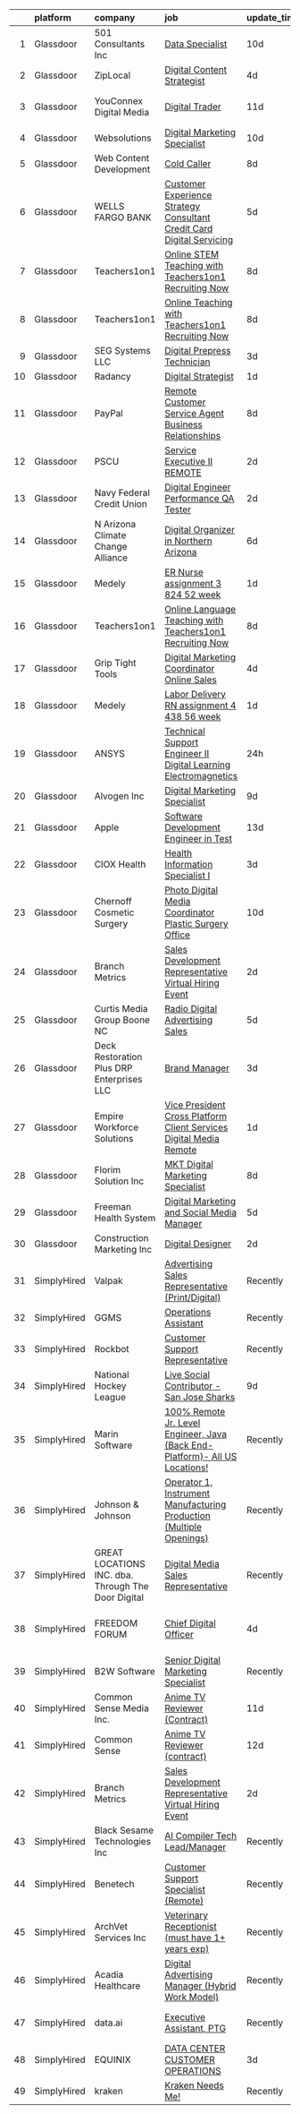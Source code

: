 

|    | platform    | company                                            | job                                                                                                                                                                                                                                                                                                                                                                                                                                                                                                                                                                                                                                                                                                                                                                                                                                                                                                                                                                                                                                                                                                                                                                                                                                                                                                                                                                                     | update_time   | location                      |
|---:|:------------|:---------------------------------------------------|:----------------------------------------------------------------------------------------------------------------------------------------------------------------------------------------------------------------------------------------------------------------------------------------------------------------------------------------------------------------------------------------------------------------------------------------------------------------------------------------------------------------------------------------------------------------------------------------------------------------------------------------------------------------------------------------------------------------------------------------------------------------------------------------------------------------------------------------------------------------------------------------------------------------------------------------------------------------------------------------------------------------------------------------------------------------------------------------------------------------------------------------------------------------------------------------------------------------------------------------------------------------------------------------------------------------------------------------------------------------------------------------|:--------------|:------------------------------|
|  1 | Glassdoor   | 501 Consultants  Inc                               | [Data Specialist](https://www.glassdoor.com/partner/jobListing.htm?pos=115&ao=1110586&s=58&guid=00000182bf2c8891a2edffb549fd5f86&src=GD_JOB_AD&t=SR&vt=w&ea=1&cs=1_cd464375&cb=1661064743680&jobListingId=1008065531497&cpc=7914D502DECE078E&jrtk=3-0-1gavip27l2duq001-1gavip284g4d9800-4c221d2b6b81b066--6NYlbfkN0AO-lx13pzomzdSppJUWL3QXsQT8oyFk4U4LWH8QC50CrUkuoTKjyfFVw_oo7wll1-pPuAhicPaq-P-EXUF-9VE8fNeUwjaZQl0Q4J6fgyVMT8-sJaB4qA0Fu-XoJ6wHafjjNj2XM0C21wyjjADWDjq9kxmoXthWZptrRaBlkhINw51PVRb3-MJqdT2Uxzp94QOzyKde8bLC--gRIL_Hg9ef-k4o_q4CPLxiRrAgmkH2mjvUhWI0a9_FWxowYBnTt0Rrt8hx7jJ29O_Mnjy7OK433CD7grhe7IFU0ocHVj2hgz5U2Qu4pu6beT9_xCClel_Nw2zB1fA6OIxls7Ohhl62bTqGhAwSSEMiwtnNirY2rFF1DUi5Gu42iUrz70UOD0qz14gOOhS4cjH88K87qPKxHIIYti1I_g2LiL-r1jCxqGkg07D3AlBCsPyQ0p185cQRBwMQaYSSftElKrY3d_1xYbbZLNCJYBKK89859rCVvQvbWQrcJCBk09AKC7nf6k%3D)                                                                                                                                                                                                                                                                                                                                                                                                                                                                                                                                | 10d           | Cashmere, WA                  |
|  2 | Glassdoor   | ZipLocal                                           | [Digital Content Strategist](https://www.glassdoor.com/partner/jobListing.htm?pos=111&ao=1110586&s=58&guid=00000182bf2c8891a2edffb549fd5f86&src=GD_JOB_AD&t=SR&vt=w&ea=1&cs=1_7f75c5ae&cb=1661064743680&jobListingId=1008074477154&cpc=4AF433014564FFC7&jrtk=3-0-1gavip27l2duq001-1gavip284g4d9800-eec697a1464b90d1--6NYlbfkN0A0CYLKvi06e8P18vHCreW21iWWEv1h_aplEMH9b9_4TnoKcUTNydYESqO8s4lp3KE5z37pe2YIKU0-NKLvG67EYMn79jNBDdzakSnaWlovCQd4W9FMoXvRVqz_G-5anJFafQXVrIYwYdNWPHbGnEiAFyOfkK_bIu6yaDfn2w_0vxKeNngR2IZiHYXfZeYceRXw2jCr36EiCEJE9gDV6yLbh8jUlYAGAdZmrgnWeNA_XNyTPiqXa0oCDtPkO1BA2cutWM33KJaLt52TVnnMbsZgv-quKBa5euwRDwMoh_DWGmPHBVYD92X2_5muOZVz04Fy5ZjDnqxXDmnTD0XoMyE7_591IuuIyTCL0TS9O9pwBpcU__FGPbz3hG8YRUo8wBtX4LzRcQ3qeR9jSMnH-LjdLup24f-zrADTbPmh9bon_joHeTnCACYfxNHco9Ez9mWeDdcmALRJYGd2o3vdsrdMRQm7oTcur1tEMbZTjRzNzvn7Y07I0TYMmWbOUKA5nuQbo_guTuGTGA%3D%3D)                                                                                                                                                                                                                                                                                                                                                                                                                                                                                                       | 4d            | Provo, UT                     |
|  3 | Glassdoor   | YouConnex Digital Media                            | [Digital Trader](https://www.glassdoor.com/partner/jobListing.htm?pos=108&ao=1110586&s=58&guid=00000182bf2c8891a2edffb549fd5f86&src=GD_JOB_AD&t=SR&vt=w&ea=1&cs=1_1631df6b&cb=1661064743679&jobListingId=1008063008161&cpc=CAD87743A14A8386&jrtk=3-0-1gavip27l2duq001-1gavip284g4d9800-e893f74a0206638e--6NYlbfkN0C2SVAOpOeIWQkPp9EeCSLxTLheLRty2uanDx8E9nXZ3rFVmSnLRG2mlx61hZTDHA_ISGjt2orLJsyp2NAOssTfQ1tyPXLJbO_9KB75NSbkU0gi4_njdx2F0oWURfBZhO3Xs42TSbD2HvCbU1Z_GUcaxbrIW2XulbzrNYwv17WMdbZtgrkpQTRlHWa5s36Rb3FYnsj3fNEoZbZ0hzeXWGChMjx1S7S6H4IN6jCAztseT9zaFTLgAOzerWKEXmNtm5mi0QLjQ_wx3XnWjP_1rHkX75r8ZqH0cyzvqwsNGIBmDwAqWjR-59KLVPYgiOVrDIsdHZkaMNMQ4pjpkFvN4k098_PAZgXkVCJulDyS-bJD6DUSNI-_nc0r3Y0fUg5ix3xXbvg4FsIp9Oj7ejHxCybSoZqWfFmWmAU8Z1niQlkcXKNhklClfEj8VPxEdWctTEh3TUECZ-A5HwSbE1Oxv4R6H5ws5GFg8q6eDWjO3tYTe1lIXMcyUxpVlixSGHqomNQ%3D)                                                                                                                                                                                                                                                                                                                                                                                                                                                                                                                                 | 11d           | Saint Petersburg, FL          |
|  4 | Glassdoor   | Websolutions                                       | [Digital Marketing Specialist](https://www.glassdoor.com/partner/jobListing.htm?pos=103&ao=1110586&s=58&guid=00000182bf2c8891a2edffb549fd5f86&src=GD_JOB_AD&t=SR&vt=w&ea=1&cs=1_57648e33&cb=1661064743679&jobListingId=1008065597730&cpc=0AC337DC849E2726&jrtk=3-0-1gavip27l2duq001-1gavip284g4d9800-bf555174494acead--6NYlbfkN0DsBkEiaAHoJ7RllK3dgkT22X7K80Vcz40fEJ4taifu6vjL1Gua0_QEDZRdar9rehgjH5QEFAyapeNeSnBXWSTFlETxqbkvIHLdvdcGruPUZwrP2wKbR5_qDMuU7suKDEpO4QvAfB254xUe1hIRVkjOTfnSCbDL1jBzFc8sEiR1JoZgmAY_Hivk4_Ss8Qs_0LOenm5yymrJ-ISE53Mn9DAK1gtt_iFVfExeTHAIl-tSABZ9zk8tM1F1UUzoyBcg_iNOilMQx4azQYWJ93TjUpyuMS9SdVoMboerQpPdi476Mn3wT8JoYbI9hpAyGdxs2d6JbYQziFlwiKoDQwxOFRFlHqaTyUXnOIRqsYDgitfrECwWJYxHEjpT3eOKSUNO1kuyLXXmx4EjBPcph-d1pKBvJulZ1JsL5UdBDRx4ME8h3h6N1GlmihzHV1cJKtPQf8A5HeMFTUbQ0nQdeysDxWknNssAKmfP7DJwUiC1AwEmSkspxQVnrorkKE4dBj1HmsY%3D)                                                                                                                                                                                                                                                                                                                                                                                                                                                                                                                   | 10d           | Wallingford, CT               |
|  5 | Glassdoor   | Web Content Development                            | [Cold Caller](https://www.glassdoor.com/partner/jobListing.htm?pos=107&ao=1110586&s=58&guid=00000182bf2c8891a2edffb549fd5f86&src=GD_JOB_AD&t=SR&vt=w&ea=1&cs=1_83969701&cb=1661064743679&jobListingId=1008068571665&cpc=851D43D473132394&jrtk=3-0-1gavip27l2duq001-1gavip284g4d9800-17f0443dab7e033d--6NYlbfkN0D5EoDI19pzLD_ZoAvoqM1-O9qeTV9KvYbDAr1-bMzVcVU3ChPawl85O-5AdXxmSMSmCTbS3jlbbM90f0Au9chc_NWUkInmDXUO9H9ofB2pqetl_623qJ_EfPAj1cyHwtNUnYBW9elRGnTlOLBMQP6nXeaZPNpCE8PST0-mRk_pZMvMNpSoU3_jvE59kfZ1vQS0cv-haGNecYVUGFNrSChtBRN3A_8HtwbqqubQG5dkdqoYzP29CYlu2AJOqu4D3pKfwf72dT3N9bevItqhS6ZBeB46_yXsaWnIUK3agrYPL0HAyOS4nfGkez4U0ftxPvyMfSmIrq9gnVwr6vTX-5iYap8IBoODBgZFPj_q3cRq1TGsAXDTHKFWMBAMRE_M6M8Y6seFT7S8llED1cxR6B5m9ifa5_XrnLgO2kasBTDfMBGyY8wPnDZL9a3HhoqBUoGkMewXdD4pPxsWDQ0FqsIPcZAh2hRANX5y5KDBDJthde-i3L1sQTeA)                                                                                                                                                                                                                                                                                                                                                                                                                                                                                                                                                  | 8d            | Ocean City, NJ                |
|  6 | Glassdoor   | WELLS FARGO BANK                                   | [Customer Experience Strategy Consultant   Credit Card Digital Servicing](https://www.glassdoor.com/partner/jobListing.htm?pos=113&ao=1110586&s=58&guid=00000182bf2c8891a2edffb549fd5f86&src=GD_JOB_AD&t=SR&vt=w&cs=1_e4213ee2&cb=1661064743680&jobListingId=1008072700870&cpc=D24EE3D704DEE7AC&jrtk=3-0-1gavip27l2duq001-1gavip284g4d9800-6ad8152c93e5a73d--6NYlbfkN0A0sLjryQUNkc81K2goHfqpo9JHml6Vo2yWT4XuRGLXtsN7afMoSAWdGDzQMNmsVfEMdDA_0gwoCGL3Mg0icaVOamHNk1axFcjxcBLBbBQ9xCE9bXtyBT8Y1bLyCbzYDplvDkCy0LjEfQnuzuExL3bT44-XDXdlj6sxXaidBo2zIlBQYdfN6IUZk6wAaLdaxJTPVi5WfCEdC6g2wcnbVtUiTkO1U0XFRanrkY-gs8jDbn6QWx3WeTQo3h1y8svusEV3ggIggQNt3v9wwAqIQc-aqPodzEGozfchcp4kocs4DkplyOp2iOIAjwNApdBLB4NofW-Q0o2TUKePLnX2-n0F-ZuHfzDN4XViKTh6jz5oeyOXZEFicmMaMZLYE8GpxXR_itnupJ9fDBDNUxHFXyh0BQ7I9LoKN484l9CWh1XNO0Jd6iQFsJiHzOY-YJuSfIzZQogKA-c8ZuGCb9vEqQiTlUVHpoLljTQemXwqLektDK1SQ6aH4DZewsmoPeMhC7IQLYNcPMh2AwZWKNd4MKGddg2DBDP6t5y1g3mtSWXprYTyDVR0HID1L85jXREAhAfFY4ICdXFBlu4qQLEma-hudb3PInsZ0yo4NtuQ3lOwHFVJLY3iX0S9X2SpIS11OaM0FgHibKwEiQo-9fPUP8EkU_Z1xpUpcC-JPDBCkO91UBxl-3OY0t3DXeRlBtspTrowS7JmdTjPJGaydWVK7DUFKDSQ5_5Qog1dPXhJwY8z3e9dn-yQpLuA6Wc1KPIaf6SLnwUnhDtmTZfVWG12JuvdqG_kig-LEIIXYmItVa1r_w%3D%3D)                                                                                                                                                               | 5d            | Charlotte, NC                 |
|  7 | Glassdoor   | Teachers1on1                                       | [Online STEM Teaching with Teachers1on1    Recruiting Now](https://www.glassdoor.com/partner/jobListing.htm?pos=116&ao=1110586&s=58&guid=00000182bf2c8891a2edffb549fd5f86&src=GD_JOB_AD&t=SR&vt=w&ea=1&cs=1_fab9140e&cb=1661064743680&jobListingId=1008068358221&cpc=59DF70BB7E75A6DF&jrtk=3-0-1gavip27l2duq001-1gavip284g4d9800-7c6b6b1bff2b8705--6NYlbfkN0Cp54voNQY1hmcvSFMEtEDASbG_gHrsI0NepZ1dbTooYWxLlaVUYN_PJgDRRrcq-IE5txzdWWfqZnS90x2njH9z1yH7sGwJ0UVl5h3vX1E-H4BoVXejIDMVR9hO7POCFMTEVlaJwNs7el8NVnW9XXAKfrCP55aD9a5tHVTdEvV7O60tMZ5GzcPQqI74NbDiq2ayUMWbfLOLWMtnRh_VsZqRakyggUUV03_WKJG7msigblb48DR2DlIk7uX6lp2BNL56sH7yTjPEuU6KIvoxmJ_XO5oP6kWJnK6CH8fMqELFz_3W3pWZ14xdjjY34YWqV8JGZSDYnpP3-ZjCBvzhkvNXaYDBjXWxVoQfEHMCjtqWYQ36G2p2yMA3Y7z5hec2UpvQLhmOJmfGYUhXZiQhZidZUWdg_tg7tGLMQAuq9FrXb6bysuH7Tj-Xc_r35jB6FxGX6n6R4CsZPpZWPpHjmqLl4uzvSNtOYjijqZt-pNOnZJ52F_A3_ZlS-vAMPedrvY09N-gerBxG17TYA81cmVyqeZfJR6KbR2v4xdN3ukfJdQ%3D%3D)                                                                                                                                                                                                                                                                                                                                                                                                                                         | 8d            | Remote                        |
|  8 | Glassdoor   | Teachers1on1                                       | [Online Teaching with Teachers1on1    Recruiting Now](https://www.glassdoor.com/partner/jobListing.htm?pos=110&ao=1110586&s=58&guid=00000182bf2c8891a2edffb549fd5f86&src=GD_JOB_AD&t=SR&vt=w&ea=1&cs=1_766b31b5&cb=1661064743680&jobListingId=1008068340729&cpc=654405A9B1E0A9F5&jrtk=3-0-1gavip27l2duq001-1gavip284g4d9800-940426ed669c5bbc--6NYlbfkN0Cp54voNQY1hmcvSFMEtEDASbG_gHrsI0NepZ1dbTooYWxLlaVUYN_P4mzt571gjJLTY67G_X_sVOD2SVDThSjhRW-4_1BNYgIJwunHkJsZUdHWZl2-fDG0zLHApr97FlE0RIO5sDl_rD4Fp8VfxeHeqha_vbmjQP1I05hTTFlm1WFVfwd626J1Txu4pKb2MTyDMl7_Zelx3E-JXAcxpYp2VYvtIMeneBBQsLVCghAgvhU-70NBaq4pHY2QNZJB3cs8Z8utWqzlfxisvq5DGiWyryg1xa98NBVquyu39laX1ez975vElteqAJdc3IR_Z6L4XJIyreA2pc06IwQl-jLJVLP_4z3up3wTeApgb5ou_z01XNmpeHc8qtnNl9eaa54x1wAbVbulwyxgtOquvScRvmFdP2pWirLMFvSPQQneW7l0wgrLzhtBNrCNF7E7fu7wLm_NqAdrz0K3U8nGzLojz3vpY4i9c-VYeNAREOeTfUebUS_UARlLQDViV1D0o3TiklR87xP5KlmPM4RtKrjz)                                                                                                                                                                                                                                                                                                                                                                                                                                                                          | 8d            | Remote                        |
|  9 | Glassdoor   | SEG Systems  LLC                                   | [Digital Prepress Technician](https://www.glassdoor.com/partner/jobListing.htm?pos=121&ao=1110586&s=58&guid=00000182bf2c8891a2edffb549fd5f86&src=GD_JOB_AD&t=SR&vt=w&ea=1&cs=1_c6eda974&cb=1661064743681&jobListingId=1008076492594&cpc=496C5EE6B32F83EE&jrtk=3-0-1gavip27l2duq001-1gavip284g4d9800-6be3cdfb6a3f02f8--6NYlbfkN0DfhRLDY5E7BVY3xhBTAobuSaZ3WR2SqAJ-w4NHeQGDZ5tebBT8WaHsVK7Va8P9YRWvwTnN_nJYvpm8m2NAug3yGRmW4kGxJh_Ah58PepOvgTFuOIl3xHHVM4pNJ7payqRUuCb33gOqZBC-9kRMEzhHdTgyETwANBJS8Xwj1vxYLF02PPjYEdkVT7OsURubQgTlnXLDv_d0_yfOYpVb_-96nRLKC5qKej404rPkT5oxnFV5u5D2Sef-8vMeNQGlJSGiA_Hawn6nQJdwBxRMITi4Hb1QzoBifyYzTpX_L0hF7TBz_7oUTPvSgCjs4b0DsVjlcX1LXxt-UNBgAC_QpR3HD1UT-w5ttwSghA0EZfBznNMMHzt0KwwvnrGkFGH-Ea5x-ZltI5wKWgJxoqTPJnL87uUS_a9hGEhqSXzllfyOrjlvHA_saos0xXnjLKKE1B2gz8p07gC4hsvjyxx8wCg6PUZ1qPvKG1QogHdbvAkKR3QJi1oi_iCD9Whhw_1BXdeDGqaOiNt7NA%3D%3D)                                                                                                                                                                                                                                                                                                                                                                                                                                                                                                      | 3d            | Charlotte, NC                 |
| 10 | Glassdoor   | Radancy                                            | [Digital Strategist](https://www.glassdoor.com/partner/jobListing.htm?pos=119&ao=1110586&s=58&guid=00000182bf2c8891a2edffb549fd5f86&src=GD_JOB_AD&t=SR&vt=w&cs=1_8c88fd44&cb=1661064743680&jobListingId=1008081097540&cpc=B63DE67CBF13A213&jrtk=3-0-1gavip27l2duq001-1gavip284g4d9800-8518ee1cdb601b2b--6NYlbfkN0BmBivckoKIwb-7nkAIiT2NR1int7Qkje2fhghJUHqGcB2ippwtuDGZNOkv9I1xZQR8oxICqeQ8y4hCdD6WOWXI9MCRfKnPIL7G9WSbgcG9FPhln8q2CEoGorzXOMHeUybcjZcM7qm7NT--9dBdR7rPDwlg9uefzliAiggnOVnkHgyWn1KKUhT4Qzqy1zikrKj2njQmHIQd27jyg7TAWBhgAgC5WQw-JnIKnmjnqldBsriGIT1pjDok92bvwG1HKIoCj_0Fci1_Rtw6KEo8t4O0pN0a8vMrTy5p8cUGiQ3XVUyoQ3FBvkTQ7jEOmQP46KXD-b44GRJidtTqGbjafXJQ4yUfuKfoIz2UecIYefIX0tnWAYitrnxb1iWisVyhL4N2Y-lO8jf2-ekrD54skAvKQPgQI5RQqIxWScYC3d_XxCggAn9vTAKoKnKj6vh9UcM%3D)                                                                                                                                                                                                                                                                                                                                                                                                                                                                                                                                                                                                  | 1d            | Chicago, IL                   |
| 11 | Glassdoor   | PayPal                                             | [Remote Customer Service Agent   Business Relationships](https://www.glassdoor.com/partner/jobListing.htm?pos=109&ao=1110586&s=58&guid=00000182bf2c8891a2edffb549fd5f86&src=GD_JOB_AD&t=SR&vt=w&ea=1&cs=1_0cb3e30e&cb=1661064743680&jobListingId=1008068350280&cpc=8795CF9063CD573D&jrtk=3-0-1gavip27l2duq001-1gavip284g4d9800-070199d099d4c91e--6NYlbfkN0DU-F56RgAyFk8IOKZIzbPDY7JlmS72TMLpmNQzkaTSHlWi0x14Sm1iHYL1DaLVpevtEmLRaPsbl_-Zm0pkmk4t6pnRNijLRRXxUseNjHbgC4MB_YAx3AwC_N8fxMDbHcpj9Ht7NC6LmsvwpX-QjYrFrJv95oKe-RJHvbNc5RX2W4oNXCi3hKYf0bqGL4j-aGEORwhaZZCdxZx5s3GDv7IaODRMcGf9VzkCjg_M7YSoGtdPKASLraEpqI2i3WsgVBHhZk3NQ0O5oIpdqR_g0LENLAdahv7ZSu0uJj5otCmPZbZwIWMe7tpLeIUR6ECzV6L9IVEXoBKSgpD2CHuCGBHgWnfZwp1wB-1lrIBLm7w4Tjs23pyDv1ECaM0YFhJNDe8ZDqVh14yRfNUVv25gI_MczXjyyaQPz3Tpj2U0AAvuhMhpAZ-fj56yMK5hfZDUejB651qr2ph1ijYIJAne2zhBNJzb0ZogAtOBEIc8d2Agy5tjF4JrEs-IU--sjgRZr4yUbxMXXoOcl0bktcUvaDtLzy1oLEWis5b-PfmQS-Rhpw%3D%3D)                                                                                                                                                                                                                                                                                                                                                                                                                                           | 8d            | Texas                         |
| 12 | Glassdoor   | PSCU                                               | [Service Executive II  REMOTE](https://www.glassdoor.com/partner/jobListing.htm?pos=127&ao=1110586&s=58&guid=00000182bf2c8891a2edffb549fd5f86&src=GD_JOB_AD&t=SR&vt=w&cs=1_2907506e&cb=1661064743681&jobListingId=1008078880832&cpc=5075878B7C32FFAE&jrtk=3-0-1gavip27l2duq001-1gavip284g4d9800-3648676cc6b006c6--6NYlbfkN0AUrBTRhV792_gas03DUTRB83vmdJ4hDbh_ohv1f0cSacWlD7Ny4Rsj_ivUumO45yPK0asr0jlTGIzPsLYeZNARX3iBvKkSx_NeqVNs16lUHGwV8tEVz9NRJxTIVt2_BPloMZBHaR_PuJQPt0TxkyB4wscrodRiuTpopEcUzK7bVWHOPUPy1dtMrMoSN7GnEwE4keYZ0qcK8BLzjndkVZNtpmMHKZUeZMTw3I6cGoC6P6X07s_gjpQGsE__PX3rAGnIuqGocURjsiU6dmfJRrH0XShUBCS0-qcD_wOWgrsu5_BaMo0Lmz-F7I67loEaqDOY3UZI2x5LI13SGfvxUY0iacJA5WQtZ65isczLpev0UNpY08TEKAMtdlHjfA5yA97jFtfTT99IHp7augyVjtCRftKf6HvmUIF0UwuSnvqwG2put7c92gU2xh2_vvKkn7VqhuQXz0e0ivj1MeW1azk2nVzNGWz_ZMCXOO_8iMtOOdWZnHnFYeJhArVCPGf3VePfplfg-8t-FZYZ-HJQq8KHHcCaLe2RYH6tPWY_DIRiXbKrcExfW76EXRuAUt9Q9_3I73FP2rq0Bg%3D%3D)                                                                                                                                                                                                                                                                                                                                                                                                                                          | 2d            | Myrtle Point, OR              |
| 13 | Glassdoor   | Navy Federal Credit Union                          | [Digital Engineer  Performance QA Tester ](https://www.glassdoor.com/partner/jobListing.htm?pos=123&ao=1110586&s=58&guid=00000182bf2c8891a2edffb549fd5f86&src=GD_JOB_AD&t=SR&vt=w&cs=1_960b8e87&cb=1661064743681&jobListingId=1008078513664&cpc=292036AD7E8A5303&jrtk=3-0-1gavip27l2duq001-1gavip284g4d9800-8443876629983d8a--6NYlbfkN0C1zplEsFktHkQc7kOOwm4rInMAlFzAoLIRfcwaDPIGgoGZ9Vm2kzaVIA1mAzuxJ1qAhB6eBeQIqSsNSWY8R7MTZ8AaM9pHVkGD9BsvGvt3QfBjfpOL53JEuZlYX5Nl-64fAB87-VMNm6NVqUhlKX5hXcODIK_h-0b76RiytMXWb8zeQiKgMzCzruIbL9cm7x68sriTXtJ54aFiKJcGtKtDTbLVxf0A2wCExxJJpZCjfA-Yvo7EtAlnpj5Gcvlom0a6Lnl730fzYvmGv6oQdtKpxZDOZmmp8h_U2-E7Bpo9QB0l2N5dFOLDfit9plErUJY85m8mkrlHC652_k2QQalDY7CB5cZTr60nV4tFGDGeomh8ZnsB23mPDWwyz3Gky9aCLZJegZH4fDpGhwxwUURctnB8h6_7SDfxbG8kt1-F936hFuX18PYjcvTXs6QCp_LH1vEQDHqaxaBK3XSHwYihOaSZ_ZitzeGTb0ci4MzbGtuzvg5aC-OFqlclgc2sDD8kIJQVhnlfo7jQED5R1a-xJxNhGNfWJ3FPAeEvR7_q2evLIRtUEw65BIAZptregwg%3D)                                                                                                                                                                                                                                                                                                                                                                                                                                            | 2d            | Vienna, VA                    |
| 14 | Glassdoor   | N  Arizona Climate Change Alliance                 | [Digital Organizer in Northern Arizona](https://www.glassdoor.com/partner/jobListing.htm?pos=104&ao=1110586&s=58&guid=00000182bf2c8891a2edffb549fd5f86&src=GD_JOB_AD&t=SR&vt=w&ea=1&cs=1_a25be9cd&cb=1661064743679&jobListingId=1008070142630&cpc=241359978B7FCDEB&jrtk=3-0-1gavip27l2duq001-1gavip284g4d9800-1f5cc4cfbf40cd02--6NYlbfkN0ACgpwgGN-IOy5x9Sk9S8vlVUDznnHexw6U8CQiTHjVjtEPr5u1FsY_Vt5rRY23VfGRnmVKAe7_YHGqJ4WHTTeY2ZdnIDC6xfuwZAgltphBrQaATdQ0U649oiqjgAThwuJuekKwOCrUo0zwX3jaV0hMtBKXWfytPrD2vQwtDsioUv1Sy6oFCikYxjCYAHEf7wHWbHPcq46QoMouWIdQRxi1zXUNOxsGUXlU24epQjjwsbBbRvMMx2QA7BW67ZohDdRjsh5ZhUJ3WELUko749Oa_qyJxaj6RVpADlupy_eqmckcTwz_SoUAWEtneuLh-QujYp-W9j7jsXXvxQtSLRih_O-9fY76HDRDpAmo7LX1YVauj5i4BxHLNWJIOodtewp4ZtNy964OndM3u6IFQeB76k1tvRZ_4poGfsw7Xa5X5nokxeXNs-6Z5aZ6oJ-vyKpTrZqLgdBVDm2On8WtIcQmPpMulnwx70KUe8vkqijCfwkdvGdzBUDuhizQP1MbrrmT8zqhH0kIF1DNzQgYZPbCu)                                                                                                                                                                                                                                                                                                                                                                                                                                                                                        | 6d            | Prescott Valley, AZ           |
| 15 | Glassdoor   | Medely                                             | [ER Nurse assignment  3 824 52 week](https://www.glassdoor.com/partner/jobListing.htm?pos=106&ao=1110586&s=58&guid=00000182bf2c8891a2edffb549fd5f86&src=GD_JOB_AD&t=SR&vt=w&cs=1_a67c04f7&cb=1661064743678&jobListingId=1008081814361&cpc=AC575CBC5C44B93A&jrtk=3-0-1gavip27l2duq001-1gavip284g4d9800-6c89ee7ffcd38afe--6NYlbfkN0ACukSxGF2_NdOysT3aMhAHK4WO_w6Vhqdnkws-TCRQWeOK3HTnaMPZLV4N5O0ymZNW56QBGfrA1Dq4U9_TKOWeuNZvoJF7w_SzskZMWveuIXSC4nCQduoNVS2SdO1zLweZLq9Szu_MJV4XpQ9U2gCeHrHg7h_LoeNeH6qENPEwo1BaI-5dgDkSA6aQN5aiau0n5Ey4foKTP-vL6XV37oc_v_IhwHZFDpofRlkGZ-L_MbgHKQsU2LE6cZTgDR3y0ArePoqL2Q9r1ULxGdXItFh7IiaAunqheG-K2dNpDxTxkh-GnhDBQCEF0Y4rS0ukfWLUdSh8KFNCz22rE0AqdCB_c4nARG5MLkApcnUdsN79vjHKYwm-ItNWOtncmhwXobirHrJt_gk8-JeFB7haN7BOdi2ZWrAc-We7TazNZeievXVzMchdikvALeyOxWyJ0cFmpqM8zzCCC8EiFCa0BooXCMmETv2egziSfAyVmN5C3Th7vWiYxHWG_l6PrbWIQn62_zMRI_aCCVcbtIIM6hyrZZQYSqqAVoc3qApf6SXDYyO92zEV8KGh0rWbBx6dTT-KcbxrxBdIdg%3D%3D)                                                                                                                                                                                                                                                                                                                                                                                                                                    | 1d            | Monterey, CA                  |
| 16 | Glassdoor   | Teachers1on1                                       | [Online Language Teaching with Teachers1on1    Recruiting Now](https://www.glassdoor.com/partner/jobListing.htm?pos=118&ao=1110586&s=58&guid=00000182bf2c8891a2edffb549fd5f86&src=GD_JOB_AD&t=SR&vt=w&ea=1&cs=1_9f4c85a0&cb=1661064743681&jobListingId=1008068363625&cpc=87A0A889578C8297&jrtk=3-0-1gavip27l2duq001-1gavip284g4d9800-a4bcd87964e615a6--6NYlbfkN0Cp54voNQY1hmcvSFMEtEDASbG_gHrsI0NepZ1dbTooYWxLlaVUYN_PDk2jvXBWTfTlwo16secOsl80_YVrBnxfMgHQPwj3ceEAEhpTi-GPU15nbBL7NClQp8fKf39JL-ZzqdBzpVZVw_fQ1_wpCK7yUupAukwFeaWRZzifXHXVm5do8GWfC8RERiWtKc_3kiiVTFsXTcJOC95pi38uUfNRKVNdSS0tDtNxTpMt5h_Okxrya4vUZDv5NK-vfJU-50j3zVdbiRWGAyeNTDSS2PGj0YUpNrOq9Tm-5yqwVOyr67D1oHemJX2A4qdpp9y8p0XaKaiPk6HQuAjNsR0HDc0bfBvCjH_UOJ9Pfbu4j6EjmyHtutRHjP3XQvncxArKKadQquzaLmCgPFUDvxmtkiAF8G6I3mWxSICkdM1hgHU5owNIizdUZvTiZ8nN6ca4vwwru7QrCk7B17oEdp7E6iGi0bEqsKjmIMwKF4yeMmhbwDLm-7mDR1INr0jnrCrp9CLQt0AdZXUmi09_vzroSoMtrhxMfXZ1TFLjJt5-f3sf9w%3D%3D)                                                                                                                                                                                                                                                                                                                                                                                                                                     | 8d            | Remote                        |
| 17 | Glassdoor   | Grip Tight Tools                                   | [Digital Marketing Coordinator   Online Sales](https://www.glassdoor.com/partner/jobListing.htm?pos=126&ao=1110586&s=58&guid=00000182bf2c8891a2edffb549fd5f86&src=GD_JOB_AD&t=SR&vt=w&ea=1&cs=1_66535753&cb=1661064743681&jobListingId=1008073872495&cpc=18C664983486888D&jrtk=3-0-1gavip27l2duq001-1gavip284g4d9800-f460be2a570c8e8c--6NYlbfkN0Cd5ZvLdai7cR0fypH5_WiGezUQesq24dbKuF0ly35yaxRTBN3h8ZOq8mz_Ww8hjgsFQwLYeuc9e-rkSAjnf160RAAfmr2qDf668i8xL1luzviaGzCPUeKDUdRaN8TpY_7J251FOWWQ0XT_lk0Qd6BmGoiH81hOrBooufaJSeVRuNTUwn5iLkWkPZHv6cKSz5DObAKg_-fDEtD9Ufd9SBqs3YWXilNn8pBEv9fHsCCAx0aCJ1osQXtYlTDtTa0pZPPWB_Xl5FISKN-5t88F8dipDKcsrWTuHIFPUXOjnNxGHPARk97ltXKZRfi_CwqAak8L0MMMiHAQ15Yf8q8SnUJ1HwE86AqFftRcUigrKto_BU-z6b2vMOuoiUxHd00D9ldEV7Na0mmXJ7Q-j7nRzQ8u_dHRluJ8-7wHpDXNyT3BKKGfDrdRoRfzWKRILVjwhG2RDqQAmg9hhncuIHzNo0SqDgvRMHdSnRtHt2ncjRpd1Mfua9pI8-48B1XaIsrmP6zT12KYZnvqWg%3D%3D)                                                                                                                                                                                                                                                                                                                                                                                                                                                                                     | 4d            | Union, NJ                     |
| 18 | Glassdoor   | Medely                                             | [Labor   Delivery RN assignment  4 438 56 week](https://www.glassdoor.com/partner/jobListing.htm?pos=125&ao=1110586&s=58&guid=00000182bf2c8891a2edffb549fd5f86&src=GD_JOB_AD&t=SR&vt=w&cs=1_331918fc&cb=1661064743681&jobListingId=1008081814364&cpc=006647ECB170E34D&jrtk=3-0-1gavip27l2duq001-1gavip284g4d9800-89e9270a9f5c801b--6NYlbfkN0ACukSxGF2_NdOysT3aMhAHK4WO_w6Vhqdnkws-TCRQWeOK3HTnaMPZLV4N5O0ymZNW56QBGfrA1DSvoczA5qkfugz4Zl5Wvh2e1lnPuY9OoiBRyfvne06iD_2h3mDElZ04hQ95vxqHtCrYapCNLl-JAJEvROOhQgSB5jSzAa-Rnp5VCu9L-KgbesAmNgTBZaMwBPhLjhavV2Utzp9Wfr2ZQXXD4RQx2UzbYPA49GbPCQ3K89hV154yCaO9XthBe2Y0pw1T2ZIBO4i7VMaTssBE_IKHY-OVQQSEtX6q7bPAgXOPGmnJ29P69ZJl-RJ-RQlzjQOQapNzf41aZqQGreHLAHU8IwdINiCSN7LIaDXzsL4uGXQ-zZ20gYdKeZ4gV4TPFdT1o3bVJwC7OujlXWmycyjzupk6lmJBUqA67GxGt6cd8UYaK--Um-k5fsNh6YKFpzl7b7s2pnGLbjzGIqZ39w2m-Smmry0WE2AL-Mf-Pxj-0_jfhn8zgE4HIq5nuGU8CvbQFnaI9QfGFGd5OuPslJKET6ajIv1V1LyjDoXsQ_QLPfkRz2swhbVR8lKri-jqKVIirHQEXA%3D%3D)                                                                                                                                                                                                                                                                                                                                                                                                                         | 1d            | Madera, CA                    |
| 19 | Glassdoor   | ANSYS                                              | [Technical Support Engineer II   Digital Learning Electromagnetics](https://www.glassdoor.com/partner/jobListing.htm?pos=124&ao=1110586&s=58&guid=00000182bf2c8891a2edffb549fd5f86&src=GD_JOB_AD&t=SR&vt=w&cs=1_5c6f43e9&cb=1661064743681&jobListingId=1008082961457&cpc=52D3555E595CCC3C&jrtk=3-0-1gavip27l2duq001-1gavip284g4d9800-c8756deafffb8730--6NYlbfkN0C1CYJ5HQK12A7y0ZBhFhW3e-LGRaOWowYCOYawr20fAEqcDIfPVtibf-rWhXuJYHylqbHv-3j4XE7tz_wiWjN6LfdtKMScNaNaotzAowCArGctIoC689hpLxi2fpxsi1Ik7HiR1uMBvCPj4P0ct-9PupfnHdUMxP6Xw_0-pneKQArUoDC02zgEETD4Fv22s6JId4HMYjsziTd9biHBhgTmNIjo_x4YQNZUbQ7Rs05ikkr3Z0AWaOZwcpSt0x79aqDZyGy3wefpZB2c21n2J3OIXg2B5N4hq3PIJ0WKN8WQJWosDDqnAd6C0azJMMhUgF-BZ8w6MqGmvSh6sr4ui0ZdPDfDJglbMXCduuLNctEBQR4Cu6VSnXfTJbETGTeVWa6zz-sxIxOLjMeHIsdJxyE1VG0PaXJN-z5JGltGBoCh8bK1xHAXmabPnD-9VrGrtT4_USraxBQkAPfceV1K12ulJF77t_74unt6pEDq3KPxsEb9_qcKooiW_fwZpYrPCHP0NcSitisPG_wRh7tMsAnizC6AqIO6GOYslYvE8VenwA%3D%3D)                                                                                                                                                                                                                                                                                                                                                                                                                                     | 24h           | Waterloo, IA                  |
| 20 | Glassdoor   | Alvogen  Inc                                       | [Digital Marketing Specialist](https://www.glassdoor.com/partner/jobListing.htm?pos=112&ao=1110586&s=58&guid=00000182bf2c8891a2edffb549fd5f86&src=GD_JOB_AD&t=SR&vt=w&ea=1&cs=1_713c450e&cb=1661064743680&jobListingId=1008067240756&cpc=F86FB55FF2FA18D4&jrtk=3-0-1gavip27l2duq001-1gavip284g4d9800-5cb5c1a6d9d5226d--6NYlbfkN0Bc1Uk6hk32V41oqfeZq78_6tSs421HMn5AfGl_R7HVJdT8RwlMGVcP6DwW-bzpn-LBVY3jKd5hqbmzBVjyzkk8BYyg4P-lkLlTLB-dV26drrX-MDhowBPCAVumc-dNcQWym9C_5psuZ3NgH1ZH2AOsKEJvBlX7_K2Joi_R3w2E1-dbGkRjdkXzYKdyPXVkHD4dYt3lBYf2TS0WBl4JSzJyTWfdMUSM9LoAfGYAJ-QDNoggX29nzivzTRCAAQNCjQiNZ4CZUp5U18mOW62DYJ9ATebi30W1tyxxwf6UOH19-lynCPv-TVIY4KkbGwLPoQWyEYWjxVrV2ObwXOp7h_ctPI1a2aRpKUVZ5fmmHuxqobKI9OCTyIOO-GIb_SW88SC7vnl5_rKiOXCyuVyILL4mdS7vQEJzyMd3rXLGp42usxjvj4mYIU3BwoqUxPlPO66SH_35kWLYEQtBe-NlGEzp8-b31n-Fi4tZsUhD2vh7SJKqItyJkvUFQmEf6SIeJL6m-Ba25OA70q-9uEMPXrE4uhMdhkxy4-Tx_zKQ4o22fWtcmh0DygNSKKGcm5HpqM0Sqou4k_OTHEeWGrGtCwZhJXSgbAEfzVzFNq3d4ze_b4S4wDgbIl9N45GSFY7ZV_uapzStV0HKo-N0IUOsFagadLTUSuYnphVyukY3uqziYdmt8nQSFLGWkjCNVvnWa7cDkerp4rn6yaJalFebu0aEm8LG7WdV1I5j07TpTcNLrJPRnt1u23uiAuf0RmzyIcUStq-RMuXq0g%3D%3D)                                                                                                                                                                                                                                     | 9d            | Morristown, NJ                |
| 21 | Glassdoor   | Apple                                              | [Software Development Engineer in Test](https://www.glassdoor.com/partner/jobListing.htm?pos=102&ao=1110586&s=58&guid=00000182bf2c8891a2edffb549fd5f86&src=GD_JOB_AD&t=SR&vt=w&cs=1_e79714ae&cb=1661064743678&jobListingId=1008059181736&cpc=22715C420ED4C941&jrtk=3-0-1gavip27l2duq001-1gavip284g4d9800-ac1f6ff67598b2e5--6NYlbfkN0BvKrLyj5gPmtZO9T8euul8TCxuuKNOtzRJOomxnwSEodTz2Bc-sPZlfjQ_T0_d8xof6oIrlfpPqeUioy-XLfF1rLsBd4wmvnTm5BXCDTFfhVCBcM1Oh5jkFgz_0EazlIlYGw2wCoKUNTxWrimUyJX8OE1nqDFt67Ym6Xnd24A6UjaEMlu4a-lxM78_tCg-GutS28tfuPhrZJaJjzCSqbdP3gwLJ5c60_QFdph0UseRd5O75jErVwcmVL51L9qYV8NARZa6NjfzudVRM3aX2YKM_4vc5YL5ju0kF3oDDhVUhOx_6kAy5IE3Jp09JwGMMLbqPQI4nzRPAdTkGzrSiBF_eGg99c39IDpS4Fl86SSXR6Rpuwu6_FQcS33N1-fDHRpngSwV4Px7ylhz5bAINLztp9_A_lvZuVOugb9OFHAcyZiAPcX6mwTqZqXv0QtzBVheiLn-5aK4RgSFVnWurNiu1ig0_XbdnVl0_mYGzWvyAjyljmeNowjgpKm6I1fRKghL_Fi1ea9Vce1tmSa58JNREKfEMXte-zhDS4mHX6PwbFT8SFeLpfTgQ_lc20lb82jgHKCGhY6v5-2sjAt3aUq2s5G0j_yuthsfg3scqxNsDeE2sXM_aW5-uDM5bv2FxkFY6ggagmE_h4F322k3sNTfnfhJCUXmLayp0nMInOm76HfoLX8Lu4wGlRql54x4bVmQO8Uxb-rBb45GmzKM64Vk0743iesgz5ncBpYzYRV3amHdKsxj4idZIxyEp9PbJiQHCcTylxi2xStun-UxKsEwsKzGIA49uuDqBGErM0BRLZDVwCO03cAmPvbwb-flNMOzE2izbNftDgSHqDFTP96DPisK4TyiQTU9Hh2KLd0srJRuAce4lfhFrlUQFh9hVvwd5lVvwO0QgnYi22oCKjV-keqxbAP6CpMqhEB7lifJucbCLENe8_yL0AovQDLcBwqkJtR1_IdxPvNEdIWPVbV2zpgkAlQTVmp-V17d73xfsQ%3D%3D) | 13d           | Santa Clara, CA               |
| 22 | Glassdoor   | CIOX Health                                        | [Health Information Specialist I](https://www.glassdoor.com/partner/jobListing.htm?pos=122&ao=1110586&s=58&guid=00000182bf2c8891a2edffb549fd5f86&src=GD_JOB_AD&t=SR&vt=w&cs=1_883b3e69&cb=1661064743681&jobListingId=1008077308475&cpc=8795CF9063CD573D&jrtk=3-0-1gavip27l2duq001-1gavip284g4d9800-4974cd37d632de77--6NYlbfkN0DmVkbSMMk0SKBlrQ160sntKeTFoLu9cDfRQznIgsntp_qWLZxp7XF70qvPNt07L4t_qcIgK-r_5ubSDf56Iz9E-IXg1qVF4ToHE8rnBaA05u33nQm_2CKODGcJQI725yTW5f_7Fhs-UsJJf92fClS5jRXKvERJDUIXLwyKPSuFW2dUVSJ9JhFR5dB44SvREL93-y6RqEgpr-3WGBNVQYs_PyEJA-gTzbP9ouqxBvpgF76TLnMkHRbXQcG4YT9cea5x2BdV0yMjjipwSuVcpTkilsHu6hlXXdnlVqG2lA1eVMb4L_33W_e2TcNhcTpcKjeOeIaKE_z4HOnIa6vEW9-L5qJZl0zFwem6he1E5qob4gF1_4cj_b8oQRvL5mpSk2Rg0-CeS8p58IuzSL2jmvwpaVm3nfqMKfrLLyISYUkL-ycxEXGH5WbarJa9HvTNklqwUJTGNWiSZyGa4VZqFVvehY46Q5jhgcDo4jougQ0ol1xCvenZxIibH941lM6xUShigSB7LoDMtQWJtrMf3RtHLJD9B2EsR0CjbmwtdT9rCX4Qi9sh5FoAeJ-P8Dp-TmrMv6Pyu-7Ke-WhKtsNC4pLFXjgQRV0r-7Z_Rvo89VOSkwqCJNH84tBpveem_UBSjwEbGYegzqtid6JBeGKvmCRf5p0WE916AO8q-alOhV8AjL1CaEVqFdViwfXW04GjsTpqrwLStVfIIPaRh96U1aj5CeGT7h5AWwxf3IJFjp0Rg%3D%3D)                                                                                                                                                                                                                                                                       | 3d            | Remote                        |
| 23 | Glassdoor   | Chernoff Cosmetic Surgery                          | [Photo   Digital Media Coordinator   Plastic Surgery Office](https://www.glassdoor.com/partner/jobListing.htm?pos=128&ao=1110586&s=58&guid=00000182bf2c8891a2edffb549fd5f86&src=GD_JOB_AD&t=SR&vt=w&ea=1&cs=1_26446a3c&cb=1661064743681&jobListingId=1008066077401&cpc=E6B95A06C1BC174B&jrtk=3-0-1gavip27l2duq001-1gavip284g4d9800-2f3e4b517c59f427--6NYlbfkN0A8aOqd-RYRomHJ7MJiqYPMnCn-tlBzLKnBt39iw0R-qzwrXbCqUbr-jj51LPWNOkx0dkfxGcd_VCRbu0z9wmDzq6LcGtvqBLj_g1UaxUkHXxWoQq3A48LqoTX6K7wUi6-5I-mF5wrhr_9u3VG0xdQVs3I5CUvnUP1SYLP3CRMbsV2cy4oY6yl_l4wIzlyGdSCcy2plxWn14me0THdhgiN3DFxkTxuoYlsnErWgkXuaSvtWdO89jWvVr_7kzbT6FixRktTYge19O3I1ikEoj-ibuT7l6DiM3PonMx-bDlCgGlq7VIbeXLFtDhSmRZbR7SoptHcN_IJhNOzTduwhcqsrhb9E-XiaDJce0r39aHFuU16RQO8Wle888ugvUIIYHWffAEtggzyWq_jyILU_injMcen8ptT-CJT5_L9KUESR0NPn0PIGjQfe_Aa9Gxh791TvlSMWW0yV9XV3tTdXcE3j7tP6pddb3XSGztqjwjo47S2hlQVIv1o-zi1Y7hXQ4pS8RfOAMikd677FDniPHZ7HSiUxNMpZIN_HmxIhfdEoGA%3D%3D)                                                                                                                                                                                                                                                                                                                                                                                                                                       | 10d           | Indianapolis, IN              |
| 24 | Glassdoor   | Branch Metrics                                     | [Sales Development Representative Virtual Hiring Event](https://www.glassdoor.com/partner/jobListing.htm?pos=101&ao=1110586&s=58&guid=00000182bf2c8891a2edffb549fd5f86&src=GD_JOB_AD&t=SR&vt=w&cs=1_e51692f0&cb=1661064743678&jobListingId=1008079352788&cpc=3A2112B8E55A0AFD&jrtk=3-0-1gavip27l2duq001-1gavip284g4d9800-e5c38e12eaf62181--6NYlbfkN0Btxs39KmTzjw_u_hUXcyTcLpNeUj18C2Nw5A7DCW0FWPIovQIH5oyMz9YvwRwVDgMdprzEerC3w8dm8m2vUDkd8E-LMO5br7sH8byLNhNWxqz8J6Q5xfOZqNI6DROuSGuvIgZDXuSssN5H16OUQ-IWyTsfCjd45prgtKa3qttqR6GRjZryCJpOMmqac4p5HhxUgIaFtvjN6U9RqyfdGKrgHbQl65j0gKelwELO6xh8S-ZvfcG_6Ynun4U1XAY18Xos4gAZU_wdUgr2hA4l0EscieoSv4k8C-qz2B4Vt9iEKqIiHRc5ddf_K11XIfmRDECt1vGrIkDbqGgFz51SGEaawWptBhXIREuHPUEjsQsdUmpRbcYdq9yVwwGXVvbrq0F-yi6Gt3_O7J9gDPnFW2-E3kzyRTcFjzCKzVA7IK92i4hcxNqeCSgxKe6SOIzDD022Rr2ct7bTkx_tTqHNqTR-fwhOIeNlqDd0E31OXmOAAAAapTFsuOuR4dJGGBDDU19vFpqwQTR1U6H6bF4qeACiEWvzcC2WeuuTKCfeKGmVCD2JoXRjxSxXOdvp3tGFL3OKLEjZMSBJIFzYUupkNSp8xZ9hFRN0CWYfcizNjzXNXNgckBeU4dTU-G1wBHDdrPb49dtRZ6GPyMciBA_0KQtE2KfS0coAqLAUbP8A535R8NTpRpzVVyGoa8xL2nFPYSfynYptj3_qDlIpIFYqVCCUq8PYiS6uRQ3kL7-XRmDQ9IiW5oFKM0Zb-cV4b6DThWo%3D)                                                                                                                                                                                                                               | 2d            | Fremont, CA                   |
| 25 | Glassdoor   | Curtis Media Group   Boone  NC                     | [Radio Digital Advertising Sales](https://www.glassdoor.com/partner/jobListing.htm?pos=105&ao=1110586&s=58&guid=00000182bf2c8891a2edffb549fd5f86&src=GD_JOB_AD&t=SR&vt=w&ea=1&cs=1_453e0a02&cb=1661064743679&jobListingId=1008072042885&cpc=FBD2829E5030877A&jrtk=3-0-1gavip27l2duq001-1gavip284g4d9800-40d4448458b1bf1f--6NYlbfkN0DsBOlmEAMqZtav1V1WKZO3RUElpafjggtWvxyDQ3xFSp838B2Cke2NyaES41I76ltDQAD4WR5qo0o94pv14jReNZe2EWuODYSbcFjQy1IQ-jLLMac5A_QCqIYo07v4ZlmAhR6RepfoAL4hU3FE1NVmH7XCkluTkO7mVfVheWmpTO77bbjYQ9MocJsbi7tCKl_UNByyVXqyIZ7mAjJtxa3sAbT93IfGXejooW2t2knVbRTwZMx3-7bMk0bik8SqS3ttGHm5ZtCSmy9ge88dKHwXpHtBjCglNntrxpl6Ty7ZM1KvHx7N1OLegtM-dJEdKfas2N38RVCBtVW-LFuyM-PM7SfaJUYmuDxYEJsqe6UDjmHhipVjlbNCBc41uvt9H6wPq1sb-OyqXHIzmZjDT9clvL6Y3iPYk4feC80V1pdgHbT4-tfbYzyLz0ppRwupwwT9NXro8BoH0VxTt--NOND5J48BMIm6TEsvydppwgi9-Qk9nAOPD4ttXQ0wfOE8nrYpBqrQTp8iDQ%3D%3D)                                                                                                                                                                                                                                                                                                                                                                                                                                                                                                  | 5d            | Boone, NC                     |
| 26 | Glassdoor   | Deck Restoration Plus DRP Enterprises LLC          | [Brand Manager](https://www.glassdoor.com/partner/jobListing.htm?pos=114&ao=1110586&s=58&guid=00000182bf2c8891a2edffb549fd5f86&src=GD_JOB_AD&t=SR&vt=w&ea=1&cs=1_4897dffe&cb=1661064743680&jobListingId=1008076748854&cpc=4F6831AEBD53791F&jrtk=3-0-1gavip27l2duq001-1gavip284g4d9800-438948715473e4c6--6NYlbfkN0BzS4Tdo0gv0vkmnG6hu_Lz44eXCWf6tL9QJ2rkA8lbySiGoCKxuTofeLI5HyoEUkZQLGYYGh6yPHi-X0N4jMsq0EY3b_Uvsctux-oXgr9wxDfMk5igcwTd8sJItOFoj5rnU4R5YCNNWTLjLU1EVQ4b7shwtPmXiYqlGa4fnz7ft81SfcfMEc1Kp1qVbHzYJuggMGtU9zEg_O9WiZ2I4A6Pp6ZF9cIwCYzqdWlGAyJ74RMQImerkwtCGiFbJGQjWVZhTN_lV5qfWkMacDqlvg6saaK23So6XT9rPoasg6pJJqdJv4x_cSI-yMjH7VTgPVj9ySeCQ9Hi2y9dqINOlrgPlN5emvgo1HgMf3rR_HiwSQ29ZNivZcyqo4fyXzrkuNnWFxGJAVRSDKc2rFtkyk-P4W7255f9z0ExBJe9eIosJzdr1cz3jS1UGI6XwBT5U84wFgObd54JiPrC2_zZqg9F1XffLcPARFTOFKwg_0cegTCL9BJrHL_zXFOwbXtfQF2QYEg9evdy_g%3D%3D)                                                                                                                                                                                                                                                                                                                                                                                                                                                                                                                    | 3d            | Vincentown, NJ                |
| 27 | Glassdoor   | Empire Workforce Solutions                         | [Vice President  Cross Platform Client Services  Digital Media  Remote ](https://www.glassdoor.com/partner/jobListing.htm?pos=130&ao=1110586&s=58&guid=00000182bf2c8891a2edffb549fd5f86&src=GD_JOB_AD&t=SR&vt=w&ea=1&cs=1_e6ccb449&cb=1661064743681&jobListingId=1008081088172&cpc=F4EED0218A761C36&jrtk=3-0-1gavip27l2duq001-1gavip284g4d9800-249889c4f6b7b540--6NYlbfkN0BhhhzTg5mrYii5qsI6KLAJ861Knq-wjVpxdjddoQLPfpJXVg-2Pjj75951mxdnov-MJZc8BWnwoF9G08AaynmBn0SoSzqP9AZkCUJcJl1SnqlqLBSrzmSfeIvalrsAUnh14Vbf5dZtzMcOMOTJ-oqhMdLPnvYubqbsfNxMqvdSXLkJ4CIwWDpQ0a8G1aCIx8vzNQNiYjQC1cSgJhzKfM6y-F0AQxTcYh4H2PGK3oX9DeZ8eNiTDyzM1HxY13i96uXlJ02hcppLqRHR9vG5bi2qQQybyqAZke-dusPWdd6pPH2rEFEIHx-pSkKlYI4JBMMDJrepL_A9tg-yK4LhPsZiU_od38pHp48AZy8Jq0ZxId_38_rlirweeTUP7zsR0FIM5Cca-ApasE-jWhfV0ZhCaOoZeRc_p-LkICanttIYu-hylpVozPASPC1350uHpc3X8iLv4C39RmKxiyhIdUTqv3E56wf9FldRcaO8oFsgseMscYZ8S_zplqCfU5T5bEMKF65HPX4bGQ%3D%3D)                                                                                                                                                                                                                                                                                                                                                                                                                                                           | 1d            | Remote                        |
| 28 | Glassdoor   | Florim Solution  Inc                               | [MKT Digital Marketing Specialist](https://www.glassdoor.com/partner/jobListing.htm?pos=129&ao=1110586&s=58&guid=00000182bf2c8891a2edffb549fd5f86&src=GD_JOB_AD&t=SR&vt=w&cs=1_af826c47&cb=1661064743681&jobListingId=1008068400710&cpc=67D5E609A3B8C355&jrtk=3-0-1gavip27l2duq001-1gavip284g4d9800-2d2c5ec096f870ba--6NYlbfkN0A_6pw5auFvlQVO--OFHEgniFXsC7i8is-pnPGDSXkJiambDmLS6ZtqxyfI-l5zTzEx_cXxwRVG0cV7EDcCo6uwPJ71SJq5kP2LEmWfkfSNtCgRONaklpR-rcBqAZQ3fUMTfruMNR9nrO4DA8kc4WPJW79GtjPS0HcVrmRfWFpclKvfsuvjp6YzipV9OnMiDYb6dwpzMhRHUvgeZNb-a6rbH47X0npeeUJoBC27QcPzqWnSPq9IjaphAbkLxvP4XpOoGcH4zMwiqMZHFNJbv22JvWlosLYFLl50G8yyF-SlFNUmvK2PQWPZ_fhfc2FPwdefaZryxqeSuy6rLKEEsiyRsUb2okKhogX7gyzupfKfI8sQ6RJtOhXJ2_sK8KsVJEgv-hZnMvjqvNep-W9MfC5MKUlwKzz3Acppflj65uB9juz_5UNx9zo9uqAjYnP6UNtjir7TVyc7_g0rjz_XDv2AgCrkkhsL7gfd-nU15pp3_g%3D%3D)                                                                                                                                                                                                                                                                                                                                                                                                                                                                                                                                      | 8d            | Clarksville, TN               |
| 29 | Glassdoor   | Freeman Health System                              | [Digital Marketing and Social Media Manager](https://www.glassdoor.com/partner/jobListing.htm?pos=120&ao=1110586&s=58&guid=00000182bf2c8891a2edffb549fd5f86&src=GD_JOB_AD&t=SR&vt=w&ea=1&cs=1_5122bfc5&cb=1661064743681&jobListingId=1008072291193&cpc=967BF0C4231BAF98&jrtk=3-0-1gavip27l2duq001-1gavip284g4d9800-b4cbe45325699945--6NYlbfkN0A3eUvDfcbq8BiXoERCF-Z1gbkXi6wcMQVopRDXxKIj5z8zJ0moSKwIdlpJopEdh_8pj06pxmSxtoTOiSm4T9GgJBYQ5MAGTnJ5yXjiVP9ZtZuTDRmKf1cUamtC_9t1RwRQHnTYdsnJFrBgV4Pjjn-Vi3OY3Bfk2bsN_0aL-47Y3cMzKbHkwj5827asPYLzkKse886n4YYVif6L8OkqFDeXfTZJQlwLJOJsnNoNazDrCMtb7okmX4Tf7AKh4ucq2r-EUHT3sCf9odXDgLwkGhys3-9YRXPaYPmci3dkj_5ehTAj850qqvavOOpgzjKUQkP2hJTi2qgK4VNfw8pGqGrgdeSznwDeLnPBsFpESfw1mq1Iy1ITRiXib79RFVLmAdqcN_v2K30YjQTQeF91WIlZp6qXhSC5qT7t3i4f5sMjqQ8g7y0pKkrvckS1mlJBKc31z68C1RiU8600il6J-7D7qIgG6bs6eFtHy8L4dcn9FBTsBJXVyqJhkXYKSpXvfrhOVvt0tyVtOKlYGOcCoxnE-eoEbhjv3oY%3D)                                                                                                                                                                                                                                                                                                                                                                                                                                                                     | 5d            | Joplin, MO                    |
| 30 | Glassdoor   | Construction Marketing Inc                         | [Digital Designer](https://www.glassdoor.com/partner/jobListing.htm?pos=117&ao=1110586&s=58&guid=00000182bf2c8891a2edffb549fd5f86&src=GD_JOB_AD&t=SR&vt=w&ea=1&cs=1_a7bd5763&cb=1661064743680&jobListingId=1008078571990&cpc=50179EF3956C3176&jrtk=3-0-1gavip27l2duq001-1gavip284g4d9800-742e6d16f812c83e--6NYlbfkN0C968wCnT9adkRiI2p4BaSlKCsH6lBp9AAM6MBBCE7iiGizXYvemE0_fiKv9WOd6Tgje6lmfMK0wYqvbg3ON_37AuF_XuGXVi7xLkupUHvgS8eC4HTIaMAY7V8VvzBIXAuku-LkkLimBEJCYFHa7YX2caODzgAWcHnrHFSF7zSvTLHCEw03Gus2Rq9JGO_ChTvLul5NyQn3G6cndDdx_FpqOC1Smu9ZSacFBfA7eMdBZrzNjKlTMCbA7GI2Cue6ImQ_naegYtRFEY0ziZXLKaCI0xorhGuytDEY-dsFvlSPwa5pHOe7y0DYNqEPVrmG_SMnrirITiCkWwwWRHK-bBYVCT-7QerkII8NEM2Q-60RIWkCLa0242NZAvapm4m1Z65RTDAnjCU9WRzxeyZwWxNs5kRk-Fnaz0vWWiJYR20aPJz-dFkgzG1StZauyi11xYUlUT6f52DaYaEXFi2YsB4PVcUjFMFedX0pMt40O5vfg8rnrvZL7EusoFhWQT-mVGdG3gUEocv-cQ%3D%3D)                                                                                                                                                                                                                                                                                                                                                                                                                                                                                                                 | 2d            | Sarasota, FL                  |
| 31 | SimplyHired | Valpak                                             | [Advertising Sales Representative (Print/Digital)](https://www.simplyhired.com/job/v2yeHdPKA4D98Hnhe8M3XPBm8xU7RzFQQp-rIGqcVKMzpa8w4t6b_A?q=digital+platform)                                                                                                                                                                                                                                                                                                                                                                                                                                                                                                                                                                                                                                                                                                                                                                                                                                                                                                                                                                                                                                                                                                                                                                                                                           | Recently      | San Jose, CA                  |
| 32 | SimplyHired | GGMS                                               | [Operations Assistant](https://www.simplyhired.com/job/nIsMWQ2WibDO-JUK2ecEBI84j5YBJ6C-zxDAcbZGQXvUFiG5Vb3jpA?q=digital+platform)                                                                                                                                                                                                                                                                                                                                                                                                                                                                                                                                                                                                                                                                                                                                                                                                                                                                                                                                                                                                                                                                                                                                                                                                                                                       | Recently      | Remote                        |
| 33 | SimplyHired | Rockbot                                            | [Customer Support Representative](https://www.simplyhired.com/job/R-QoUkcEY-lYmUMCqFuEaieNyW-FUJ7_wtzc3sEtdE0FnLmOeoWBVA?q=digital+platform)                                                                                                                                                                                                                                                                                                                                                                                                                                                                                                                                                                                                                                                                                                                                                                                                                                                                                                                                                                                                                                                                                                                                                                                                                                            | Recently      | Oakland, CA                   |
| 34 | SimplyHired | National Hockey League                             | [Live Social Contributor - San Jose Sharks](https://www.simplyhired.com/job/5F28mNAR0MRZ9t6LRGunkAlnpYBWgiKgYQaCJu7cTTaJory2brQAMw?q=digital+platform)                                                                                                                                                                                                                                                                                                                                                                                                                                                                                                                                                                                                                                                                                                                                                                                                                                                                                                                                                                                                                                                                                                                                                                                                                                  | 9d            | San Jose, CA                  |
| 35 | SimplyHired | Marin Software                                     | [100% Remote Jr. Level Engineer, Java (Back End-Platform)- All US Locations!](https://www.simplyhired.com/job/wwTa4KBWRE_MyDNt1IxgyUVlku0gwbQ3rkOppCif93-2Gkt4yhGy1A?q=digital+platform)                                                                                                                                                                                                                                                                                                                                                                                                                                                                                                                                                                                                                                                                                                                                                                                                                                                                                                                                                                                                                                                                                                                                                                                                | Recently      | San Francisco, CA             |
| 36 | SimplyHired | Johnson & Johnson                                  | [Operator 1, Instrument Manufacturing Production (Multiple Openings)](https://www.simplyhired.com/job/bl2QogOvl4nwU3MlNbKz-CGf23i7k0hsgb4V3bsXAOsMEWTH_jtAlA?q=digital+platform)                                                                                                                                                                                                                                                                                                                                                                                                                                                                                                                                                                                                                                                                                                                                                                                                                                                                                                                                                                                                                                                                                                                                                                                                        | Recently      | Santa Clara, CA               |
| 37 | SimplyHired | GREAT LOCATIONS INC. dba. Through The Door Digital | [Digital Media Sales Representative](https://www.simplyhired.com/job/q_yyarAukkzgfghCpEQelIReHhZrOZHDlDY3h-zvO18jkBZUEplZEQ?q=digital+platform)                                                                                                                                                                                                                                                                                                                                                                                                                                                                                                                                                                                                                                                                                                                                                                                                                                                                                                                                                                                                                                                                                                                                                                                                                                         | Recently      | Islamorada, FL                |
| 38 | SimplyHired | FREEDOM FORUM                                      | [Chief Digital Officer](https://www.simplyhired.com/job/f9YLxNtqnIh-dONQOiPz5oXkDNqf62TSHtEPtmBnDTxSfrzts8gbfg?q=digital+platform)                                                                                                                                                                                                                                                                                                                                                                                                                                                                                                                                                                                                                                                                                                                                                                                                                                                                                                                                                                                                                                                                                                                                                                                                                                                      | 4d            | San Francisco, CA +1 location |
| 39 | SimplyHired | B2W Software                                       | [Senior Digital Marketing Specialist](https://www.simplyhired.com/job/Me1oOK5eyyialG7ixpMaIH45ta8MAScPt-6u3nDqHesBAq6ZpoCTSw?q=digital+platform)                                                                                                                                                                                                                                                                                                                                                                                                                                                                                                                                                                                                                                                                                                                                                                                                                                                                                                                                                                                                                                                                                                                                                                                                                                        | Recently      | Portsmouth, NH                |
| 40 | SimplyHired | Common Sense Media Inc.                            | [Anime TV Reviewer (Contract)](https://www.simplyhired.com/job/dnOzrId5jKMvFvrjVvHVxngcRKpVG_D_O2dEd88iuRW8wRpzoYFXNQ?q=digital+platform)                                                                                                                                                                                                                                                                                                                                                                                                                                                                                                                                                                                                                                                                                                                                                                                                                                                                                                                                                                                                                                                                                                                                                                                                                                               | 11d           | San Francisco, CA             |
| 41 | SimplyHired | Common Sense                                       | [Anime TV Reviewer (contract)](https://www.simplyhired.com/job/J3T7Ki_6FhBOAc4uhZpauA60Jq25150bU9RluquzrcbGstm9JuP5CQ?q=digital+platform)                                                                                                                                                                                                                                                                                                                                                                                                                                                                                                                                                                                                                                                                                                                                                                                                                                                                                                                                                                                                                                                                                                                                                                                                                                               | 12d           | San Francisco, CA             |
| 42 | SimplyHired | Branch Metrics                                     | [Sales Development Representative Virtual Hiring Event](https://www.simplyhired.com/job/XOtxdDCR3AYuIKCNDrZ-Jx2H836Z-li182gIAb3pmBFtKwUlfYLNTA?q=digital+platform)                                                                                                                                                                                                                                                                                                                                                                                                                                                                                                                                                                                                                                                                                                                                                                                                                                                                                                                                                                                                                                                                                                                                                                                                                      | 2d            | San Jose, CA                  |
| 43 | SimplyHired | Black Sesame Technologies Inc                      | [AI Compiler Tech Lead/Manager](https://www.simplyhired.com/job/EVgWVAB7qFUURD6h70AqZ8_Fko96qZjEArPjJuy2VmTwOFYBW2vPXA?q=digital+platform)                                                                                                                                                                                                                                                                                                                                                                                                                                                                                                                                                                                                                                                                                                                                                                                                                                                                                                                                                                                                                                                                                                                                                                                                                                              | Recently      | San Jose, CA                  |
| 44 | SimplyHired | Benetech                                           | [Customer Support Specialist (Remote)](https://www.simplyhired.com/job/dnifouyn3gY6Qbbu8NxhJodpDLWMiaoxWVwtTUaMPsalE1vjK-yCbA?q=digital+platform)                                                                                                                                                                                                                                                                                                                                                                                                                                                                                                                                                                                                                                                                                                                                                                                                                                                                                                                                                                                                                                                                                                                                                                                                                                       | Recently      | Remote                        |
| 45 | SimplyHired | ArchVet Services Inc                               | [Veterinary Receptionist (must have 1+ years exp)](https://www.simplyhired.com/job/jbGNwimpH_INS5rQrK0cr_Xl34_xtUUtMCmRvYloC17uzyqb1vmZ8A?q=digital+platform)                                                                                                                                                                                                                                                                                                                                                                                                                                                                                                                                                                                                                                                                                                                                                                                                                                                                                                                                                                                                                                                                                                                                                                                                                           | Recently      | San Jose, CA                  |
| 46 | SimplyHired | Acadia Healthcare                                  | [Digital Advertising Manager (Hybrid Work Model)](https://www.simplyhired.com/job/EWgD_36pTy833GK12YSllwy3Pvk95OZFIx3GffwGv67FNZ2EoxdRdA?q=digital+platform)                                                                                                                                                                                                                                                                                                                                                                                                                                                                                                                                                                                                                                                                                                                                                                                                                                                                                                                                                                                                                                                                                                                                                                                                                            | Recently      | Franklin, TN                  |
| 47 | SimplyHired | data.ai                                            | [Executive Assistant, PTG](https://www.simplyhired.com/job/krOOjRiwvX58Aa44dMKrmQq9kRS77_88KW0K0D3k7fY5cghNXnekYQ?q=digital+platform)                                                                                                                                                                                                                                                                                                                                                                                                                                                                                                                                                                                                                                                                                                                                                                                                                                                                                                                                                                                                                                                                                                                                                                                                                                                   | Recently      | San Francisco, CA             |
| 48 | SimplyHired | EQUINIX                                            | [DATA CENTER CUSTOMER OPERATIONS](https://www.simplyhired.com/job/EU5EbmJDei2Cm-g7N-DRv4CeTEfRWkr-WaDMOm4hd5U0bHY7uFYSfg?q=digital+platform)                                                                                                                                                                                                                                                                                                                                                                                                                                                                                                                                                                                                                                                                                                                                                                                                                                                                                                                                                                                                                                                                                                                                                                                                                                            | 3d            | San Jose, CA +1 location      |
| 49 | SimplyHired | kraken                                             | [Kraken Needs Me!](https://www.simplyhired.com/job/gAOP7xEkGkhnWnpoVpXrs-Uaz_ge4OwDT6eKiIVQvo0GR8g02D9ebg?q=digital+platform)                                                                                                                                                                                                                                                                                                                                                                                                                                                                                                                                                                                                                                                                                                                                                                                                                                                                                                                                                                                                                                                                                                                                                                                                                                                           | Recently      | Remote                        |